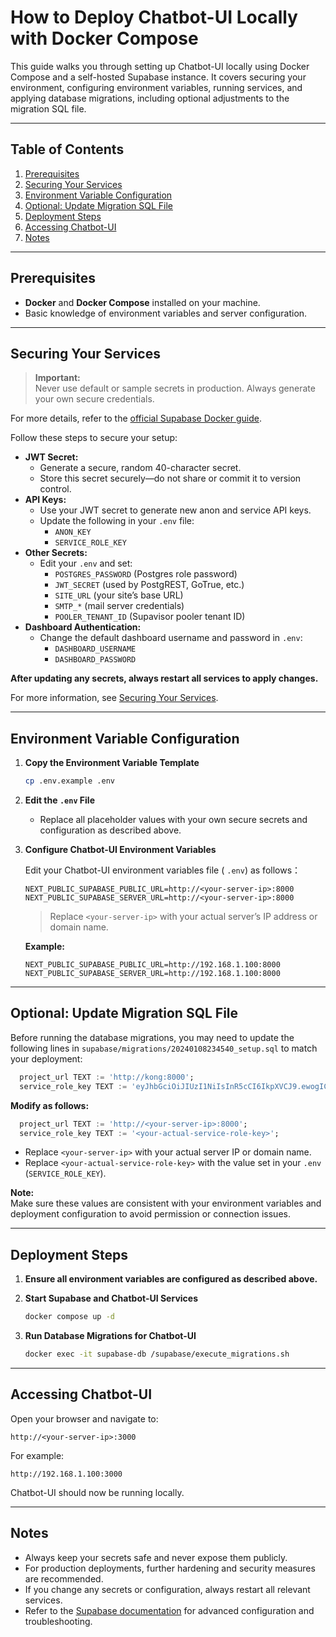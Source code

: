 # How to Deploy Chatbot-UI Locally with Docker Compose

This guide walks you through setting up Chatbot-UI locally using Docker Compose and a self-hosted Supabase instance. It covers securing your environment, configuring environment variables, running services, and applying database migrations, including optional adjustments to the migration SQL file.



---

## Table of Contents

1. [Prerequisites](#prerequisites)
2. [Securing Your Services](#securing-your-services)
3. [Environment Variable Configuration](#environment-variable-configuration)
4. [Optional: Update Migration SQL File](#optional-update-migration-sql-file)
5. [Deployment Steps](#deployment-steps)
6. [Accessing Chatbot-UI](#accessing-chatbot-ui)
7. [Notes](#notes)

---

## Prerequisites

- **Docker** and **Docker Compose** installed on your machine.
- Basic knowledge of environment variables and server configuration.

---

## Securing Your Services

> **Important:**  
> Never use default or sample secrets in production. Always generate your own secure credentials.

For more details, refer to the [official Supabase Docker guide](https://supabase.com/docs/guides/self-hosting/docker).

Follow these steps to secure your setup:

- **JWT Secret:**  
  - Generate a secure, random 40-character secret.  
  - Store this secret securely—do not share or commit it to version control.
- **API Keys:**  
  - Use your JWT secret to generate new anon and service API keys.
  - Update the following in your `.env` file:
    - `ANON_KEY`
    - `SERVICE_ROLE_KEY`
- **Other Secrets:**  
  - Edit your `.env` and set:
    - `POSTGRES_PASSWORD` (Postgres role password)
    - `JWT_SECRET` (used by PostgREST, GoTrue, etc.)
    - `SITE_URL` (your site’s base URL)
    - `SMTP_*` (mail server credentials)
    - `POOLER_TENANT_ID` (Supavisor pooler tenant ID)
- **Dashboard Authentication:**  
  - Change the default dashboard username and password in `.env`:
    - `DASHBOARD_USERNAME`
    - `DASHBOARD_PASSWORD`

**After updating any secrets, always restart all services to apply changes.**

For more information, see [Securing Your Services](https://supabase.com/docs/guides/self-hosting/docker#securing-your-services).

---

## Environment Variable Configuration

1. **Copy the Environment Variable Template**

   ```bash
   cp .env.example .env
   ```

2. **Edit the `.env` File**

   - Replace all placeholder values with your own secure secrets and configuration as described above.

3. **Configure Chatbot-UI Environment Variables**

   Edit your Chatbot-UI environment variables file ( `.env`) as follows：

   ```
   NEXT_PUBLIC_SUPABASE_PUBLIC_URL=http://<your-server-ip>:8000
   NEXT_PUBLIC_SUPABASE_SERVER_URL=http://<your-server-ip>:8000
   ```

   > Replace `<your-server-ip>` with your actual server’s IP address or domain name.

   **Example:**

   ```
   NEXT_PUBLIC_SUPABASE_PUBLIC_URL=http://192.168.1.100:8000
   NEXT_PUBLIC_SUPABASE_SERVER_URL=http://192.168.1.100:8000
   ```

---

## Optional: Update Migration SQL File

Before running the database migrations, you may need to update the following lines in `supabase/migrations/20240108234540_setup.sql` to match your deployment:

```sql
  project_url TEXT := 'http://kong:8000';
  service_role_key TEXT := 'eyJhbGciOiJIUzI1NiIsInR5cCI6IkpXVCJ9.ewogICJyb2xlIjogInNlcnZpY2Vfcm9sZSIsCiAgImlzcyI6ICJzdXBhYmFzZSIsCiAgImlhdCI6IDE3NDQ5MDU2MDAsCiAgImV4cCI6IDE5MDI2NzIwMDAKfQ.RB5XU7Y4BzKf0Usb-8oBnXqbT86Gqj77TNCBf3EH-_U';
```

**Modify as follows:**

```sql
  project_url TEXT := 'http://<your-server-ip>:8000';
  service_role_key TEXT := '<your-actual-service-role-key>';
```

- Replace `<your-server-ip>` with your actual server IP or domain name.
- Replace `<your-actual-service-role-key>` with the value set in your `.env` (`SERVICE_ROLE_KEY`).

**Note:**  
Make sure these values are consistent with your environment variables and deployment configuration to avoid permission or connection issues.

---

## Deployment Steps

1. **Ensure all environment variables are configured as described above.**

2. **Start Supabase and Chatbot-UI Services**

   ```bash
   docker compose up -d
   ```

3. **Run Database Migrations for Chatbot-UI**

   ```bash
   docker exec -it supabase-db /supabase/execute_migrations.sh
   ```

---

## Accessing Chatbot-UI

Open your browser and navigate to:

```
http://<your-server-ip>:3000
```

For example:

```
http://192.168.1.100:3000
```

Chatbot-UI should now be running locally.

---

## Notes

- Always keep your secrets safe and never expose them publicly.
- For production deployments, further hardening and security measures are recommended.
- If you change any secrets or configuration, always restart all relevant services.
- Refer to the [Supabase documentation](https://supabase.com/docs) for advanced configuration and troubleshooting.
